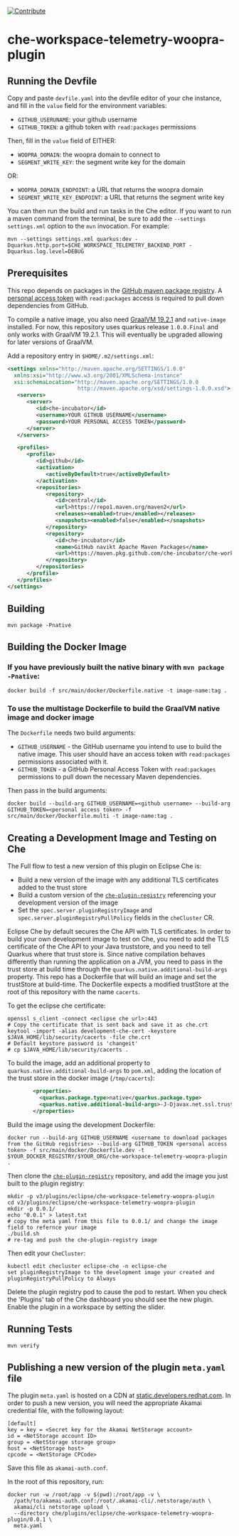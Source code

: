 [![Contribute](https://www.eclipse.org/che/contribute.svg)](https://che.openshift.io/f?url=https://github.com/che-incubator/che-workspace-telemetry-woopra-plugin)

# che-workspace-telemetry-woopra-plugin

## Running the Devfile

Copy and paste `devfile.yaml` into the devfile editor of your che instance, and fill in the `value` field for the environment variables:

- `GITHUB_USERUNAME`: your github username
- `GITHUB_TOKEN`: a github token with `read:packages` permissions

Then, fill in the `value` field of EITHER: 

- `WOOPRA_DOMAIN`: the woopra domain to connect to
- `SEGMENT_WRITE_KEY`: the segment write key for the domain

OR:

- `WOOPRA_DOMAIN_ENDPOINT`: a URL that returns the woopra domain
- `SEGMENT_WRITE_KEY_ENDPOINT`: a URL that returns the segment write key

You can then run the build and run tasks in the Che editor.  If you want to run a maven command from the terminal,  be sure to add the `--settings settings.xml` option to the `mvn` invocation.  For example:

`mvn --settings settings.xml quarkus:dev -Dquarkus.http.port=$CHE_WORKSPACE_TELEMETRY_BACKEND_PORT -Dquarkus.log.level=DEBUG`

## Prerequisites

This repo depends on packages in the [GitHub maven package registry](https://github.com/features/packages).
A [personal access token](https://github.com/settings/tokens) with `read:packages` access is required to pull down
dependencies from GitHub.

To compile a native image, you also need [GraalVM 19.2.1](https://www.graalvm.org/) and `native-image`
installed.  For now, this repository uses quarkus release `1.0.0.Final` and only works with GraalVM 19.2.1.  This will eventually
be upgraded allowing for later versions of GraalVM.

Add a repository entry in `$HOME/.m2/settings.xml`:

```xml
<settings xmlns="http://maven.apache.org/SETTINGS/1.0.0"
  xmlns:xsi="http://www.w3.org/2001/XMLSchema-instance"
  xsi:schemaLocation="http://maven.apache.org/SETTINGS/1.0.0
                      http://maven.apache.org/xsd/settings-1.0.0.xsd">
   <servers>
      <server>
         <id>che-incubator</id>
         <username>YOUR GITHUB USERNAME</username>
         <password>YOUR PERSONAL ACCESS TOKEN</password>
      </server>
   </servers>

   <profiles>
      <profile>
         <id>github</id>
         <activation>
            <activeByDefault>true</activeByDefault>
         </activation>
         <repositories>
            <repository>
               <id>central</id>
               <url>https://repo1.maven.org/maven2</url>
               <releases><enabled>true</enabled></releases>
               <snapshots><enabled>false</enabled></snapshots>
            </repository>
            <repository>
               <id>che-incubator</id>
               <name>GitHub navikt Apache Maven Packages</name>
               <url>https://maven.pkg.github.com/che-incubator/che-workspace-telemetry-client</url>
            </repository>
         </repositories>
      </profile>
   </profiles>
</settings>
```

## Building

`mvn package -Pnative`

## Building the Docker Image

### If you have previously built the native binary with `mvn package -Pnative`:

`docker build -f src/main/docker/Dockerfile.native -t image-name:tag .`

### To use the multistage Dockerfile to build the GraalVM native image and docker image

The `Dockerfile` needs two build arguments:

+ `GITHUB_USERNAME` - the GitHub username you intend to use to build the native image.  This user should have an access token with `read:packages` permissions associated with it.
+ `GITHUB_TOKEN` - a GitHub Personal Access Token with `read:packages` permissions to pull down the necessary Maven dependencies.

Then pass in the build arguments:

`docker build --build-arg GITHUB_USERNAME=<github username> --build-arg GITHUB_TOKEN=<personal access token> -f src/main/docker/Dockerfile.multi -t image-name:tag .`

## Creating a Development Image and Testing on Che

The Full flow to test a new version of this plugin on Eclipse Che is:

- Build a new version of the image with any additional TLS certificates added to the trust store
- Build a custom version of the [`che-plugin-registry`](https://github.com/eclipse/che-plugin-registry) referencing your development version of the image
- Set the `spec.server.pluginRegistryImage` and `spec.server.pluginRegistryPullPolicy`  fields in the `cheCluster` CR.

Eclipse Che by default secures the Che API with TLS certificates.  In order to build your own development image to test on Che,
you need to add the TLS certificate of the Che API to your Java truststore, and you need to tell Quarkus where that trust store is.
Since native compilation behaves differently than running the application on a JVM, you need to pass in the trust store at build time
through the `quarkus.native.additional-build-args` property.  This repo has a Dockerfile that will build an image and set the trustStore
at build-time.  The Dockerfile expects a modified trustStore at the root of this repository with the name `cacerts`.

To get the eclipse che certificate:

```shell
openssl s_client -connect <eclipse che url>:443
# Copy the certificate that is sent back and save it as che.crt
keytool -import -alias development-che-cert -keystore $JAVA_HOME/lib/security/cacerts -file che.crt
# Default keystore password is 'changeit'
# cp $JAVA_HOME/lib/security/cacerts .
```

To build the image, add an additional property to `quarkus.native.additional-build-args` to `pom.xml`, adding the location of the trust store in the docker image (`/tmp/cacerts`):


```xml
        <properties>                                                                                                                                                                                                                          
          <quarkus.package.type>native</quarkus.package.type>                                                                                                                                                                                 
          <quarkus.native.additional-build-args>-J-Djavax.net.ssl.trustStore=/tmp/cacerts,-H:DynamicProxyConfigurationResources=dynamic-proxies.json,--enable-all-security-services</quarkus.native.additional-build-args>                                                              
        </properties>     
```
 
 
Build the image using the development Dockerfile:

```shell
docker run --build-arg GITHUB_USERNAME <username to download packages from the GitHub registries> --build-arg GITHUB_TOKEN <personal access token> -f src/main/docker/Dockerfile.dev -t $YOUR_DOCKER_REGISTRY/$YOUR_ORG/che-workspace-telemetry-woopra-plugin .
```

Then clone the [`che-plugin-registry`](https://github.com/eclipse/che-plugin-registry) repository, and add the image you just built
to the plugin registry:

```shell
mkdir -p v3/plugins/eclipse/che-workspace-telemetry-woopra-plugin
cd v3/plugins/eclipse/che-workspace-telemetry-woopra-plugin
mkdir -p 0.0.1/
echo "0.0.1" > latest.txt
# copy the meta yaml from this file to 0.0.1/ and change the image field to refernce your image
./build.sh
# re-tag and push the che-plugin-registry image
```

Then edit your `CheCluster`:

```shell
kubectl edit checluster eclipse-che -n eclipse-che
set pluginRegistryImage to the development image your created and pluginRegistryPullPolicy to Always
```

Delete the plugin registry pod to cause the pod to restart.  When you check the 'Plugins' tab of the Che dashboard you should
see the new plugin.  Enable the plugin in a workspace by setting the slider.

## Running Tests

`mvn verify`


## Publishing a new version of the plugin `meta.yaml` file

The plugin `meta.yaml` is hosted on a CDN at [static.developers.redhat.com](https://static.developers.redhat.com).  In order to push a new version, you will need the appropriate Akamai credential file, with the following layout:

```
[default]
key = key = <Secret key for the Akamai NetStorage account>
id = <NetStorage account ID>
group = <NetStorage storage group>
host = <NetStorage host>
cpcode = <NetStorage CPCode>
```

Save this file as `akamai-auth.conf`.

In the root of this repository, run:

```shell
docker run -w /root/app -v $(pwd):/root/app -v \
  /path/to/akamai-auth.conf:/root/.akamai-cli/.netstorage/auth \
  akamai/cli netstorage upload \
  --directory che/plugins/eclipse/che-workspace-telemetry-woopra-plugin/0.0.1 \
  meta.yaml
```
